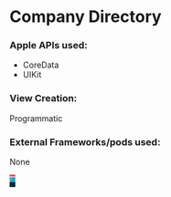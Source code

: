 # Company Directory

### Apple APIs used:

* CoreData
* UIKit

### View Creation:

Programmatic

### External Frameworks/pods used:

None

<img src="https://github.com/froggomad/Company-Directory/blob/master/Simulator%20Screen%20Shot%20-%20iPhone%2011%20Pro%20Max%20-%202020-03-21%20at%2008.14.40.png" width="10">
